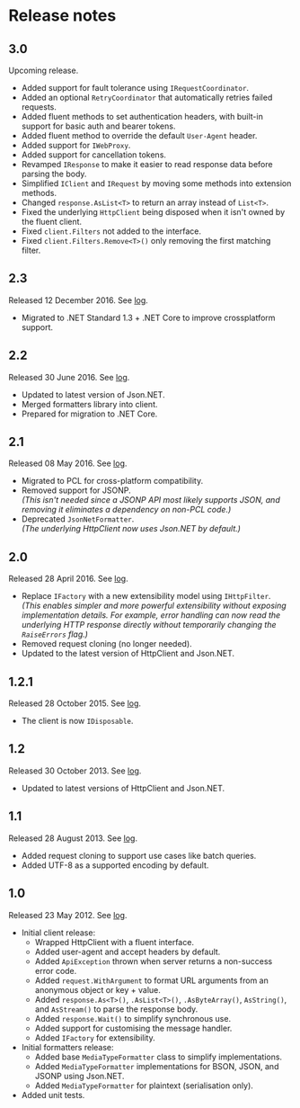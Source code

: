 # Release notes
## 3.0
Upcoming release.

* Added support for fault tolerance using `IRequestCoordinator`.
* Added an optional `RetryCoordinator` that automatically retries failed requests.
* Added fluent methods to set authentication headers, with built-in support for basic auth and bearer tokens.
* Added fluent method to override the default `User-Agent` header.
* Added support for `IWebProxy`.
* Added support for cancellation tokens.
* Revamped `IResponse` to make it easier to read response data before parsing the body.
* Simplified `IClient` and `IRequest` by moving some methods into extension methods.
* Changed `response.AsList<T>` to return an array instead of `List<T>`.
* Fixed the underlying `HttpClient` being disposed when it isn't owned by the fluent client.
* Fixed `client.Filters` not added to the interface.
* Fixed `client.Filters.Remove<T>()` only removing the first matching filter.

## 2.3
Released 12 December 2016. See [log](https://github.com/Pathoschild/FluentHttpClient/compare/2.2.0..2.3).

* Migrated to .NET Standard 1.3 + .NET Core to improve crossplatform support.

## 2.2
Released 30 June 2016. See [log](https://github.com/Pathoschild/FluentHttpClient/compare/2.1.0..2.2.0).

* Updated to latest version of Json.NET.
* Merged formatters library into client.
* Prepared for migration to .NET Core.


## 2.1
Released 08 May 2016. See [log](https://github.com/Pathoschild/FluentHttpClient/compare/2.0.0..2.1.0).

* Migrated to PCL for cross-platform compatibility.
* Removed support for JSONP.  
  _(This isn't needed since a JSONP API most likely supports JSON, and removing it eliminates a
  dependency on non-PCL code.)_
* Deprecated `JsonNetFormatter`.  
  _(The underlying HttpClient now uses Json.NET by default.)_

## 2.0
Released 28 April 2016. See [log](https://github.com/Pathoschild/FluentHttpClient/compare/1.2.1..2.0.0).

* Replace `IFactory` with a new extensibility model using `IHttpFilter`.  
  _(This enables simpler and more powerful extensibility without exposing implementation details.
  For example, error handling can now read the underlying HTTP response directly without
  temporarily changing the `RaiseErrors` flag.)_
* Removed request cloning (no longer needed).
* Updated to the latest version of HttpClient and Json.NET.

## 1.2.1
Released 28 October 2015. See [log](https://github.com/Pathoschild/FluentHttpClient/compare/1.2.0..1.2.1).

* The client is now `IDisposable`.

## 1.2
Released 30 October 2013. See [log](https://github.com/Pathoschild/FluentHttpClient/compare/1.1.0..1.2.0).

* Updated to latest versions of HttpClient and Json.NET.

## 1.1
Released 28 August 2013. See [log](https://github.com/Pathoschild/FluentHttpClient/compare/1.0.0..1.1.0).

* Added request cloning to support use cases like batch queries.
* Added UTF-8 as a supported encoding by default.


## 1.0
Released 23 May 2012. See [log](https://github.com/Pathoschild/FluentHttpClient/compare/a316a15a7aaa8b3882fa9111db192a1d962b72ed...1.0.0).

* Initial client release:
  * Wrapped HttpClient with a fluent interface.
  * Added user-agent and accept headers by default.
  * Added `ApiException` thrown when server returns a non-success error code.
  * Added `request.WithArgument` to format URL arguments from an anonymous object or key + value.
  * Added `response.As<T>()`, `.AsList<T>()`, `.AsByteArray()`, `AsString()`, and `AsStream()` to parse the response body.
  * Added `response.Wait()` to simplify synchronous use.
  * Added support for customising the message handler.
  * Added `IFactory` for extensibility.
* Initial formatters release:
  * Added base `MediaTypeFormatter` class to simplify implementations.
  * Added `MediaTypeFormatter` implementations for BSON, JSON, and JSONP using Json.NET.
  * Added `MediaTypeFormatter` for plaintext (serialisation only).
* Added unit tests.


